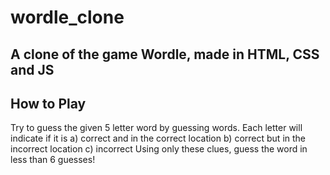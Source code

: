 # wordle_clone

##  A clone of the game Wordle, made in HTML, CSS and JS

## How to Play

Try to guess the given 5 letter word by guessing words. Each letter will indicate if it is 
 a) correct and in the correct location
 b) correct but in the incorrect location
 c) incorrect
Using only these clues, guess the word in less than 6 guesses!


